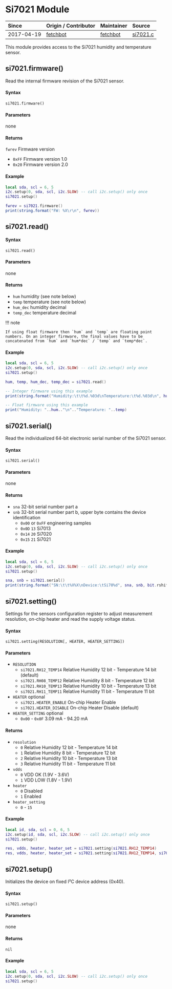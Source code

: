 # Si7021 Module
| Since  | Origin / Contributor  | Maintainer  | Source  |
| :----- | :-------------------- | :---------- | :------ |
| 2017-04-19 | [fetchbot](https://github.com/fetchbot) | [fetchbot](https://github.com/fetchbot) | [si7021.c](../../app/modules/si7021.c)|

This module provides access to the Si7021 humidity and temperature sensor.

## si7021.firmware()
Read the internal firmware revision of the Si7021 sensor.

#### Syntax
`si7021.firmware()`

#### Parameters
none

#### Returns
`fwrev` Firmware version
* `0xFF` Firmware version 1.0
* `0x20` Firmware version 2.0

#### Example
```lua
local sda, scl = 6, 5
i2c.setup(0, sda, scl, i2c.SLOW) -- call i2c.setup() only once
si7021.setup()

fwrev = si7021.firmware()
print(string.format("FW: %X\r\n", fwrev))
```

## si7021.read()

#### Syntax
`si7021.read()`

#### Parameters
none

#### Returns
- `hum` humidity (see note below)
- `temp` temperature (see note below)
- `hum_dec` humidity decimal
- `temp_dec` temperature decimal

!!! note

	If using float firmware then `hum` and `temp` are floating point numbers. On an integer firmware, the final values have to be concatenated from `hum` and `hum*dec` / `temp` and `temp*dec`.

#### Example
```lua
local sda, scl = 6, 5
i2c.setup(0, sda, scl, i2c.SLOW) -- call i2c.setup() only once
si7021.setup()

hum, temp, hum_dec, temp_dec = si7021.read()

-- Integer firmware using this example
print(string.format("Humidity:\t\t%d.%03d\nTemperature:\t%d.%03d\n", hum, hum_dec, temp, temp_dec))

-- Float firmware using this example
print("Humidity: "..hum.."\n".."Temperature: "..temp)
```

## si7021.serial()
Read the individualized 64-bit electronic serial number of the Si7021 sensor.

#### Syntax
`si7021.serial()`

#### Parameters
none

#### Returns
- `sna` 32-bit serial number part a
- `snb` 32-bit serial number part b, upper byte contains the device identification
	* `0x00` or `0xFF` engineering samples
	* `0x0D` `13` Si7013
	* `0x14` `20` Si7020
	* `0x15` `21` Si7021

#### Example
```lua
local sda, scl = 6, 5
i2c.setup(0, sda, scl, i2c.SLOW) -- call i2c.setup() only once
si7021.setup()

sna, snb = si7021.serial()
print(string.format("SN:\t\t%X%X\nDevice:\tSi70%d", sna, snb, bit.rshift(snb,24)))
```

## si7021.setting()
Settings for the sensors configuration register to adjust measurement resolution, on-chip heater and read the supply voltage status.

#### Syntax
`si7021.setting(RESOLUTION[, HEATER, HEATER_SETTING])`

#### Parameters
- `RESOLUTION`
	* `si7021.RH12_TEMP14` Relative Humidity 12 bit - Temperature 14 bit (default)
	* `si7021.RH08_TEMP12` Relative Humidity 8 bit - Temperature 12 bit
	* `si7021.RH10_TEMP13` Relative Humidity 10 bit - Temperature 13 bit
	* `si7021.RH11_TEMP11` Relative Humidity 11 bit - Temperature 11 bit
- `HEATER` optional
	* `si7021.HEATER_ENABLE` On-chip Heater Enable
	* `si7021.HEATER_DISABLE` On-chip Heater Disable (default)
- `HEATER_SETTING` optional
	* `0x00` - `0x0F` 3.09 mA - 94.20 mA

#### Returns
- `resolution`
	* `0` Relative Humidity 12 bit - Temperature 14 bit
	* `1` Relative Humidity 8 bit - Temperature 12 bit
	* `2` Relative Humidity 10 bit - Temperature 13 bit
	* `3` Relative Humidity 11 bit - Temperature 11 bit
- `vdds`
	* `0` VDD OK (1.9V - 3.6V)
	* `1` VDD LOW (1.8V - 1.9V)
- `heater`
	* `0` Disabled
	* `1` Enabled
- `heater_setting`
	* `0` - `15`

#### Example
```lua
local id, sda, scl = 0, 6, 5
i2c.setup(id, sda, scl, i2c.SLOW) -- call i2c.setup() only once
si7021.setup()

res, vdds, heater, heater_set = si7021.setting(si7021.RH12_TEMP14)
res, vdds, heater, heater_set = si7021.setting(si7021.RH12_TEMP14, si7021.HEATER_ENABLE, 0x01)
```

## si7021.setup()
Initializes the device on fixed I²C device address (0x40).

#### Syntax
`si7021.setup()`

#### Parameters
none

#### Returns
`nil`

#### Example
```lua
local sda, scl = 6, 5
i2c.setup(0, sda, scl, i2c.SLOW) -- call i2c.setup() only once
si7021.setup()
```
